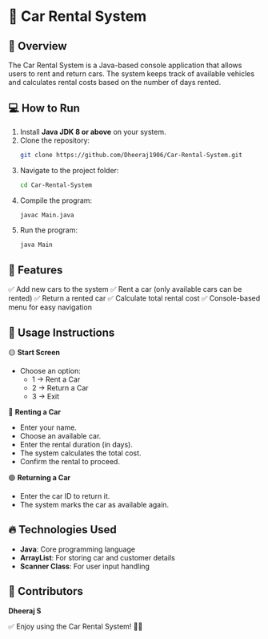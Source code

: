 # 🚗 Car Rental System

## 🚀 Overview
The Car Rental System is a Java-based console application that allows users to rent and return cars. The system keeps track of available vehicles and calculates rental costs based on the number of days rented.

## 💻 How to Run
1. Install **Java JDK 8 or above** on your system.
2. Clone the repository:
   ```sh
   git clone https://github.com/Dheeraj1906/Car-Rental-System.git
   ```
3. Navigate to the project folder:
   ```sh
   cd Car-Rental-System
   ```
4. Compile the program:
   ```sh
   javac Main.java
   ```
5. Run the program:
   ```sh
   java Main
   ```

## 🎯 Features
✅ Add new cars to the system
✅ Rent a car (only available cars can be rented)
✅ Return a rented car
✅ Calculate total rental cost
✅ Console-based menu for easy navigation

## 📌 Usage Instructions
🟡 **Start Screen**
- Choose an option:
  - 1 → Rent a Car
  - 2 → Return a Car
  - 3 → Exit

🔵 **Renting a Car**
- Enter your name.
- Choose an available car.
- Enter the rental duration (in days).
- The system calculates the total cost.
- Confirm the rental to proceed.

🟢 **Returning a Car**
- Enter the car ID to return it.
- The system marks the car as available again.

## 🔥 Technologies Used
- **Java**: Core programming language
- **ArrayList**: For storing car and customer details
- **Scanner Class**: For user input handling

## 🙌 Contributors
**Dheeraj S**

✅ Enjoy using the Car Rental System! 🚗💨

